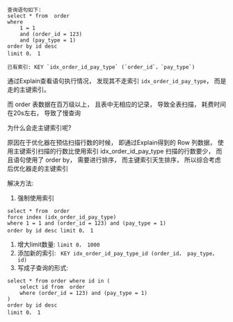 ```mysql
查询语句如下:
select * from  order
where
    1 = 1
    and (order_id = 123)
    and (pay_type = 1)
order by id desc
limit 0， 1

已有索引: KEY `idx_order_id_pay_type` (`order_id`，`pay_type`)
```

通过Explain查看语句执行情况， 发现其不走索引 `idx_order_id_pay_type`， 而是走的主键索引。

而 order 表数据在百万级以上， 且表中无相应的记录， 导致全表扫描， 耗费时间在20s左右， 导致了慢查询

为什么会走主键索引呢?

原因在于优化器在预估扫描行数的时候， 即通过Explain得到的 Row 列数据， 使用主键索引扫描的行数比使用索引 idx_order_id_pay_type 扫描的行数要少， 而且语句使用了 order by， 需要进行排序， 而主键索引天生排序， 所以综合考虑后优化器走的主键索引



解决方法:

1. 强制使用索引

```mysql
select * from  order 
force index (idx_order_id_pay_type) 
where 1 = 1 and (order_id = 123) and (pay_type = 1) 
order by id desc limit 0， 1
```

1. 增大limit数量: `limit 0， 1000`
2. 添加新的索引:  ` KEY idx_order_id_pay_type_id (order_id， pay_type， id)`
3. 写成子查询的形式:

```mysql
select * from order where id in (
    select id from  order
    where (order_id = 123) and (pay_type = 1)
)
order by id desc
limit 0， 1
```

